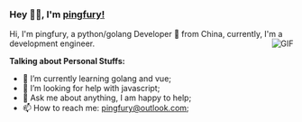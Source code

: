### Hey 👋🏽, I'm [pingfury!](https://github.com/pingfury108) 

Hi, I'm pingfury, a python/golang Developer 🚀 from China, currently, I'm a development engineer.
<img align="right" alt="GIF" src="/images/giphy.gif" />
  
**Talking about Personal Stuffs:**

- 🌱 I’m currently learning golang and vue; 
- 🤔 I’m looking for help with javascript;
- 💬 Ask me about anything, I am happy to help;
- 📫 How to reach me: pingfury@outlook.com;
